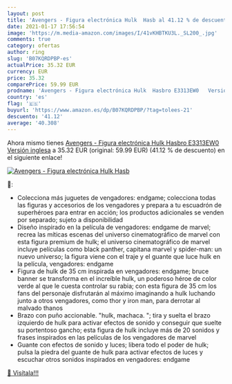 ```yaml
---
layout: post
title: 'Avengers - Figura electrónica Hulk  Hasb al 41.12 % de descuento'
date: 2021-01-17 17:56:54
image: 'https://m.media-amazon.com/images/I/41vKHBTKU3L._SL200_.jpg'
comments: true
category: ofertas
author: ring
slug: 'B07KQRDPBP-es'
actualPrice: 35.32 EUR
currency: EUR
price: 35.32
comparePrice: 59.99 EUR
prodname: 'Avengers - Figura electrónica Hulk  Hasbro E3313EW0   Versión inglesa'
country: 'es'
flag: '🇪🇸'
buyurl: 'https://www.amazon.es/dp/B07KQRDPBP/?tag=tolees-21'
descuento: '41.12'
average: '40.308'
---
```


Ahora mismo tienes [Avengers - Figura electrónica Hulk  Hasbro E3313EW0   Versión inglesa](https://www.amazon.es/dp/B07KQRDPBP/?tag=tolees-21) a 35.32 EUR (original: 59.99 EUR) (41.12 %  de descuento) en el siguiente enlace!

[![Avengers - Figura electrónica Hulk  Hasb](https://m.media-amazon.com/images/I/41vKHBTKU3L._SL200_.jpg)](https://www.amazon.es/dp/B07KQRDPBP/?tag=tolees-21)

🔎:

- Colecciona más juguetes de vengadores: endgame; colecciona todas las figuras y accesorios de los vengadores y prepara a tu escuadrón de superhéroes para entrar en acción; los productos adicionales se venden por separado; sujeto a disponibilidad
- Diseño inspirado en la película de vengadores: endgame de marvel; recrea las míticas escenas del universo cinematográfico de marvel con esta figura premium de hulk; el universo cinematográfico de marvel incluye películas como black panther, capitana marvel y spider-man: un nuevo universo; la figura viene con el traje y el guante que luce hulk en la película, vengadores: endgame
- Figura de hulk de 35 cm inspirada en vengadores: endgame; bruce banner se transforma en el increíble hulk, un poderoso héroe de color verde al que le cuesta controlar su rabia; con esta figura de 35 cm los fans del personaje disfrutarán al máximo imaginando a hulk luchando junto a otros vengadores, como thor y iron man, para derrotar al malvado thanos
- Brazo con puño accionable. "hulk, machaca. "; tira y suelta el brazo izquierdo de hulk para activar efectos de sonido y conseguir que suelte su portentoso gancho; esta figura de hulk incluye más de 20 sonidos y frases inspirados en las películas de los vengadores de marvel
- Guante con efectos de sonido y luces; libera todo el poder de hulk; pulsa la piedra del guante de hulk para activar efectos de luces y escuchar otros sonidos inspirados en vengadores: endgame

[🛒 Visítala!!!](https://www.amazon.es/dp/B07KQRDPBP/?tag=tolees-21)
